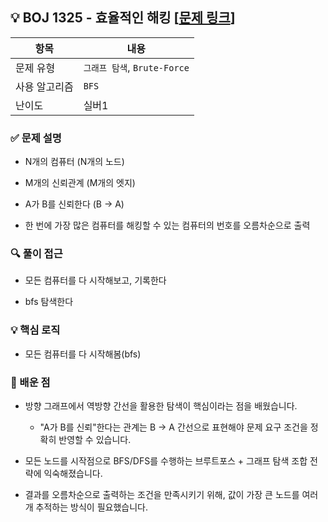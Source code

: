 ## 💡 BOJ 1325 - 효율적인 해킹 [[문제 링크](https://www.acmicpc.net/problem/1325)]

| 항목 | 내용 |
|------|------|
| 문제 유형 | `그래프 탐색`, `Brute-Force` |
| 사용 알고리즘 | `BFS` |
| 난이도 | 실버1 |

### ✅ 문제 설명
- N개의 컴퓨터 (N개의 노드)

- M개의 신뢰관계 (M개의 엣지)

- A가 B를 신뢰한다 (B -> A)
	
- 한 번에 가장 많은 컴퓨터를 해킹할 수 있는 컴퓨터의 번호를 오름차순으로 출력

### 🔍 풀이 접근
- 모든 컴퓨터를 다 시작해보고, 기록한다

- bfs 탐색한다

### 💡 핵심 로직
- 모든 컴퓨터를 다 시작해봄(bfs)

### 📌 배운 점
- 방향 그래프에서 역방향 간선을 활용한 탐색이 핵심이라는 점을 배웠습니다.  
	- "A가 B를 신뢰"한다는 관계는 B → A 간선으로 표현해야 문제 요구 조건을 정확히 반영할 수 있습니다.

- 모든 노드를 시작점으로 BFS/DFS를 수행하는 브루트포스 + 그래프 탐색 조합 전략에 익숙해졌습니다.  

- 결과를 오름차순으로 출력하는 조건을 만족시키기 위해, 값이 가장 큰 노드를 여러 개 추적하는 방식이 필요했습니다.